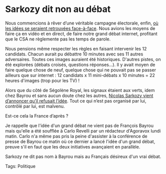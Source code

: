 # Sarkozy dit non au débat

Nous commencions à rêver d’une véritable campagne électorale, enfin, [où les idées se seraient retrouvées face-à-face](http://blog.tcrouzet.com/2007/04/03/un-debat-presidentiel-sur-internet/). Nous avions les moyens de faire ça en vidéo et en direct, de faire notre grand débat internet, profitant que le CSA ne règlemente pas les temps de parole.<span id="more-418"></span>

Nous pensions même respecter les règles en faisant intervenir les 12 candidats. Chacun aurait pu débattre 10 minutes avec ses 11 autres adversaires. Toutes ces images auraient été historiques. D'autres pistes, on été explorées (débats croisés, questions réponses...). Il y avait moyen de faire quelque chose de neuf, quelque chose qui ne pouvait pas se passer ailleurs que sur internet : 12 candidats x 11 mini-débats x 10 minutes = 22 heures d'images (trop pour les TV) !

Alors que du côté de Ségolène Royal, les signaux étaient aux verts, idem chez Bayrou et sans aucun doute chez les autres, [Nicolas Sarkozy vient d’annoncer qu’il refusait l’idée](http://fr.news.yahoo.com/03042007/5/sarkozy-oppose-une-fin-de-non-recevoir-la-demande-de.html). Tout ce qui n’est pas organisé par lui, contrôlé par lui, est malvenu.

Est-ce cela la France d’après ?

Je rappelle que l'idée d'un grand débat ne vient pas de François Bayrou mais qu'elle a été soufflée à Carlo Revelli par un rédacteur d'Agoravox lundi matin. Carlo n'a même pas pris la peine d'assister à la conférence de presse de Bayrou ce matin où ce dernier a lancé l'idée d'un grand débat, preuve s'il en faut que les deux initiatives avançaient en parallèle.

 Sarkozy ne dit pas nom à Bayrou mais au Français désireux d'un vrai débat.

Tags: Politique